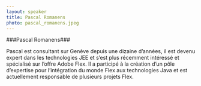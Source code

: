 ```yaml
---
layout: speaker
title: Pascal Romanens
photo: pascal_romanens.jpeg
---
```


###Pascal Romanens###

Pascal est consultant sur Genève depuis une dizaine d’années, il est devenu expert dans les technologies JEE et s’est plus récemment intéressé et spécialisé sur l’offre Adobe Flex.
Il a participé à la création d’un pôle d’expertise pour l’intégration du monde Flex aux technologies Java et est actuellement responsable de plusieurs projets Flex.
